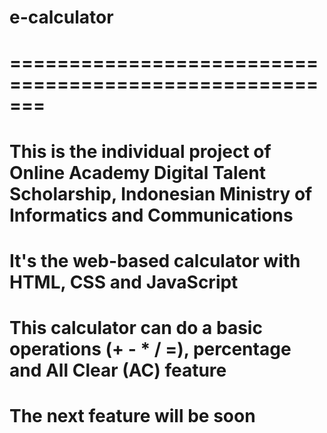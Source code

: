 # e-calculator
# =======================================================
# This is the individual project of Online Academy Digital Talent Scholarship, Indonesian Ministry of Informatics and Communications
# It's the web-based calculator with HTML, CSS and JavaScript
# This calculator can do a basic operations (+ - * / =), percentage and All Clear (AC) feature
# The next feature will be soon
